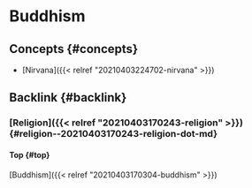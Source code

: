 # Buddhism


## Concepts {#concepts}

-   [Nirvana]({{< relref "20210403224702-nirvana" >}})


## Backlink {#backlink}


### [Religion]({{< relref "20210403170243-religion" >}}) {#religion--20210403170243-religion-dot-md}


#### Top {#top}

[Buddhism]({{< relref "20210403170304-buddhism" >}})

